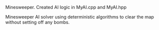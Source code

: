 Minesweeper.  Created AI logic in MyAI.cpp and MyAI.hpp

Minesweeper AI solver using deterministic algorithms to clear the map without setting off any bombs.
